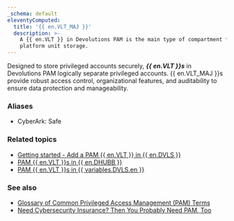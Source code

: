 ```yaml
---
_schema: default
eleventyComputed:
  title: '{{ en.VLT_MAJ }}'
  description: >-
    A {{ en.VLT }} in Devolutions PAM is the main type of compartment for
    platform unit storage.
---
```

Designed to store privileged accounts securely, ***{{ en.VLT }}s*** in Devolutions PAM logically separate privileged accounts. {{ en.VLT_MAJ }}s provide robust access control, organizational features, and auditability to ensure data protection and manageability.

### Aliases

* CyberArk: Safe

### Related topics

* [Getting started - Add a PAM {{ en.VLT }} in {{ en.DVLS }}](/pam/server/getting-started/#add-a-pam-vault)
* [PAM {{ en.VLT }}s in {{ en.DHUBB }}](/pam/hub/pam-vaults/)
* [PAM {{ en.VLT }}s in {{ variables.DVLS.en }}](/pam/server/pam-vaults/)

### See also

* [Glossary of Common Privileged Access Management (PAM) Terms](https://blog.devolutions.net/2021/01/glossary-of-common-privileged-access-management-pam-terms/)
* [Need Cybersecurity Insurance? Then You Probably Need PAM, Too](https://blog.devolutions.net/2023/10/need-cybersecurity-insurance-then-you-probably-need-pam-too/)
